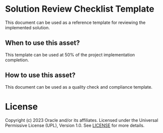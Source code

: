 # Solution Review Checklist Template

This document can be used as a reference template for reviewing the implemented solution.

## When to use this asset?

This template can be used at 50% of the project implementation completion. 

## How to use this asset?

This document can be used as a quality check and compliance template. 

# License

Copyright (c) 2023 Oracle and/or its affiliates.
Licensed under the Universal Permissive License (UPL), Version 1.0.
See [LICENSE](LICENSE) for more details.
